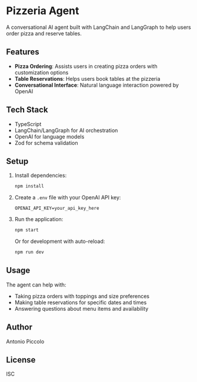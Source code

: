 # Pizzeria Agent

A conversational AI agent built with LangChain and LangGraph to help users order pizza and reserve tables.

## Features

- **Pizza Ordering**: Assists users in creating pizza orders with customization options
- **Table Reservations**: Helps users book tables at the pizzeria
- **Conversational Interface**: Natural language interaction powered by OpenAI

## Tech Stack

- TypeScript
- LangChain/LangGraph for AI orchestration
- OpenAI for language models
- Zod for schema validation

## Setup

1. Install dependencies:
   ```bash
   npm install
   ```

2. Create a `.env` file with your OpenAI API key:
   ```
   OPENAI_API_KEY=your_api_key_here
   ```

3. Run the application:
   ```bash
   npm start
   ```

   Or for development with auto-reload:
   ```bash
   npm run dev
   ```

## Usage

The agent can help with:
- Taking pizza orders with toppings and size preferences
- Making table reservations for specific dates and times
- Answering questions about menu items and availability

## Author

Antonio Piccolo

## License

ISC
